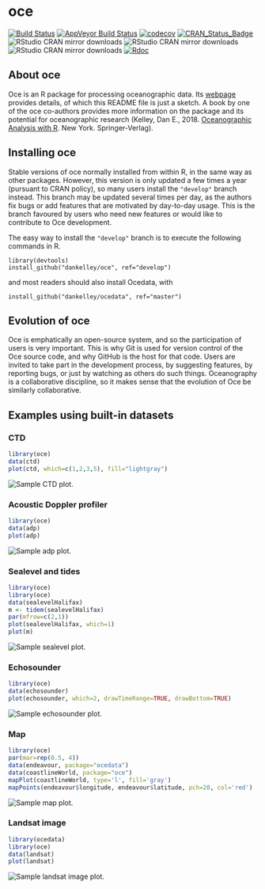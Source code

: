 # **oce**

[![Build Status](https://travis-ci.org/dankelley/oce.svg?branch=develop)](https://travis-ci.org/dankelley/oce)
[![AppVeyor Build Status](https://ci.appveyor.com/api/projects/status/github/dankelley/oce?branch=develop&svg=true)](https://ci.appveyor.com/project/dankelley/oce)
[![codecov](https://codecov.io/gh/dankelley/oce/branch/develop/graph/badge.svg)](https://codecov.io/gh/dankelley/oce)
[![CRAN_Status_Badge](https://www.r-pkg.org/badges/version/oce)](https://cran.r-project.org/package=oce)
![RStudio CRAN mirror downloads](https://cranlogs.r-pkg.org/badges/last-month/oce)
![RStudio CRAN mirror downloads](https://cranlogs.r-pkg.org/badges/last-week/oce)
![RStudio CRAN mirror downloads](https://cranlogs.r-pkg.org/badges/last-day/oce)
[![Rdoc](http://www.rdocumentation.org/badges/version/oce)](http://www.rdocumentation.org/packages/oce)


## About oce

Oce is an R package for processing oceanographic data.  Its
[webpage](http://dankelley.github.com/oce/) provides details, of which this
README file is just a sketch.  A book by one of the oce co-authors provides
more information on the package and its potential for oceanographic research
(Kelley, Dan E., 2018. [Oceanographic Analysis with
R](https://www.springer.com/us/book/9781493988426).  New York.
Springer-Verlag).

## Installing oce

Stable versions of oce normally installed from within R, in the same way as
other packages.  However, this version is only updated a few times a year
(pursuant to CRAN policy), so many users install the `"develop"` branch
instead. This branch may be updated several times per day, as the authors fix
bugs or add features that are motivated by day-to-day usage.  This is the
branch favoured by users who need new features or would like to contribute to
Oce development.

The easy way to install the `"develop"` branch is to execute the
following commands in R.
```splus
library(devtools)
install_github("dankelley/oce", ref="develop")
```
and most readers should also install Ocedata, with
```splus
install_github("dankelley/ocedata", ref="master")
```

## Evolution of oce

Oce is emphatically an open-source system, and so the participation of users is
very important.  This is why Git is used for version control of the Oce source
code, and why GitHub is the host for that code.  Users are invited to take
part in the development process, by suggesting features, by reporting bugs, or
just by watching as others do such things.  Oceanography is a collaborative
discipline, so it makes sense that the evolution of Oce be similarly
collaborative.

## Examples using built-in datasets

### CTD
```R
library(oce)
data(ctd)
plot(ctd, which=c(1,2,3,5), fill="lightgray")
```
![Sample CTD plot.](oce-demo-1.png)

### Acoustic Doppler profiler
```R
library(oce)
data(adp)
plot(adp)
```
![Sample adp plot.](oce-demo-2.png)

### Sealevel and tides
```R
library(oce)
library(oce)
data(sealevelHalifax)
m <- tidem(sealevelHalifax)
par(mfrow=c(2,1))
plot(sealevelHalifax, which=1)
plot(m)
```
![Sample sealevel plot.](oce-demo-3.png)


### Echosounder
```R
library(oce)
data(echosounder)
plot(echosounder, which=2, drawTimeRange=TRUE, drawBottom=TRUE)
```
![Sample echosounder plot.](oce-demo-4.png)


### Map
```R
library(oce)
par(mar=rep(0.5, 4))
data(endeavour, package="ocedata")
data(coastlineWorld, package="oce")
mapPlot(coastlineWorld, type='l', fill='gray')
mapPoints(endeavour$longitude, endeavour$latitude, pch=20, col='red')
```
![Sample map plot.](oce-demo-5.png)


### Landsat image
```R
library(ocedata)
library(oce)
data(landsat)
plot(landsat)
```
![Sample landsat image plot.](oce-demo-6.png)


